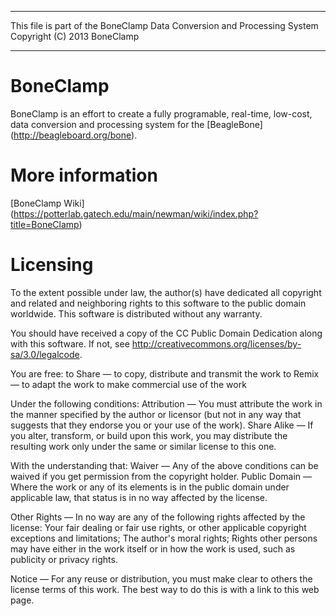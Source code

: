 -------------------------------------------------------------------------

This file is part of the BoneClamp Data Conversion and Processing System
Copyright (C) 2013 BoneClamp

-------------------------------------------------------------------------

# BoneClamp
BoneClamp is an effort to create a fully programable, real-time, low-cost, data conversion and processing system for the 
[BeagleBone] (http://beagleboard.org/bone).

# More information
[BoneClamp Wiki] (https://potterlab.gatech.edu/main/newman/wiki/index.php?title=BoneClamp)

# Licensing
To the extent possible under law, the author(s) have dedicated all copyright and related and neighboring rights to this software to the public domain worldwide. This software is distributed without any warranty.

You should have received a copy of the CC Public Domain Dedication along with this software. If not, see <http://creativecommons.org/licenses/by-sa/3.0/legalcode>.

You are free:
to Share — to copy, distribute and transmit the work
to Remix — to adapt the work
to make commercial use of the work

Under the following conditions:
Attribution — You must attribute the work in the manner specified by the author or licensor (but not in any way that suggests that they endorse you or your use of the work).
Share Alike — If you alter, transform, or build upon this work, you may distribute the resulting work only under the same or similar license to this one.

With the understanding that:
Waiver — Any of the above conditions can be waived if you get permission from the copyright holder.
Public Domain — Where the work or any of its elements is in the public domain under applicable law, that status is in no way affected by the license.

Other Rights — In no way are any of the following rights affected by the license:
Your fair dealing or fair use rights, or other applicable copyright exceptions and limitations;
The author's moral rights;
Rights other persons may have either in the work itself or in how the work is used, such as publicity or privacy rights.

Notice — For any reuse or distribution, you must make clear to others the license terms of this work. The best way to do this is with a link to this web page.

